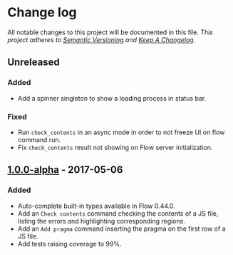 # Change log

All notable changes to this project will be documented in this file.
*This project adheres to [Semantic Versioning](http://semver.org/) and [Keep A Changelog](http://keepachangelog.com/).*

## Unreleased
### Added
  * Add a spinner singleton to show a loading process in status bar.

### Fixed
  * Run `check_contents` in an async mode in order to not freeze UI on flow command run.
  * Fix `check_contents` result not showing on Flow server initialization.

## [1.0.0-alpha] - 2017-05-06
### Added
  * Auto-complete built-in types available in Flow 0.44.0.
  * Add an `Check contents` command checking the contents of a JS file, listing the errors and highlighting corresponding regions.
  * Add an `Add pragma` command inserting the pragma on the first row of a JS file.
  * Add tests raising coverage to 99%.

[1.0.0-alpha]: https://github.com/Pegase745/sublime-flowtype/compare/1.0.0-alpha